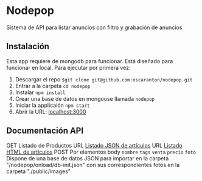 # Nodepop
Sistema de API para listar anuncios con filtro y grabación de anuncios
## Instalación
Esta app requiere de mongodb para funcionar. Está diseñado para funcionar en local. Para ejecutar por primera vez:
1. Descargar el repo `$git clone git@github.com:oscaranton/nodepop.git`
2. Entrar a la carpeta `cd nodepop`
3. Instalar `npm install`
4. Crear una base de datos en mongoose llamada `nodepop`
5. Iniciar la applicaión `npm start`
6. Abrir la URL: [localhost:3000](http://localhost:3000)
## Documentación API
GET
Listado de Productos
URL [Listado JSON de artículos](http://localhost:3000/apiv1/anuncios/)
URL [Listado HTML de artículos](http://localhost:3000/)
POST
Por elementos body
`nombre`
`tags`
`venta`
`precio`
`foto`
Dispone de una base de datos JSON para importar en la carpeta "/nodepop/onload/db-init.json" con sus correspondientes fotos en la carpeta "./public/images"